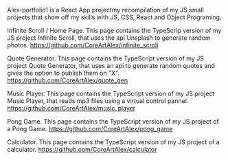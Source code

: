 Alex-portfolio1 is a React App projectmy recompilation of my JS small projects that show off my skills with JS, CSS, React and Object Programing.

Infinite Scroll / Home Page.
This page contains the TypeScrip version of my JS project Infinite Scroll, that uses the api Unsplash to generate random photos.
https://github.com/CoreArtAlex/infinite_scroll

Quote Generator.
This page contains the TypeScript version of my JS project Quote Generator, that uses an api to generate random quotes and gives the option to publish them on "X".
https://github.com/CoreArtAlex/quote_gen

Music Player.
This page contains the TypeScript version of my JS project Music Player, that reads mp3 files using a virtual control pannel.
https://github.com/CoreArtAlex/music_player

Pong Game.
This page contains the TypeScript version of my JS project of a Pong Game.
https://github.com/CoreArtAlex/pong_game

Calculator.
This page contains the TypeScript version of my JS project of a calculator.
https://github.com/CoreArtAlex/calculator
